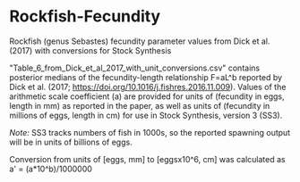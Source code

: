 # Rockfish-Fecundity
Rockfish (genus Sebastes) fecundity parameter values from Dick et al. (2017) with conversions for Stock Synthesis

"Table_6_from_Dick_et_al_2017_with_unit_conversions.csv" contains posterior medians of the fecundity-length relationship
F=aL^b reported by Dick et al. (2017; https://doi.org/10.1016/j.fishres.2016.11.009). Values of the arithmetic scale coefficient (a) are provided for units of
(fecundity in eggs, length in mm) as reported in the paper, as well as units of (fecundity in millions of eggs, length in cm)
for use in Stock Synthesis, version 3 (SS3).

*Note:* SS3 tracks numbers of fish in 1000s, so the reported spawning
output will be in units of billions of eggs.

Conversion from units of [eggs, mm] to [eggsx10^6, cm] was calculated as a' = (a*10^b)/1000000
